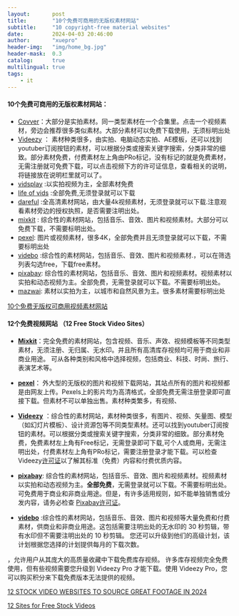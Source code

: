 ```yaml
---
layout:       post
title:        "10个免费可商用的无版权素材网站"
subtitle:     "10 copyright-free material websites"
date:         2024-04-03 20:46:00
author:       "xuepro"
header-img:   "img/home_bg.jpg"
header-mask:  0.3
catalog:      true
multilingual: true
tags:
    - it
---
```


#### 10个免费可商用的无版权素材网站：

- [Covver](https://coverr.co/)：大部分是实拍素材。同一类型素材在一个合集里。点击一个视频素材，旁边会推荐很多类似素材。大部分素材可以免费下载使用，无须标明出处
- [Videezy](https://www.videezy.com/) ： 素材种类很多，由实拍、电脑动态实拍、AE模板，还可以找到youtuber订阅按钮的素材，可以根据分类或搜索关键字搜索，分类非常的细致。部分素材免费，付费素材左上角由PRo标记，没有标记的就是免费素材，无需注册就可免费下载，可以点击视频下方的许可证信息，查看相关的说明，将链接放在说明栏里就可以了。
- [vidsplay](https://www.vidsplay.com/) :以实拍视频为主，全部素材免费
- [life of vids](https://lifeofvids.com/) :全部免费,无须登录就可以下载
- [dareful](https://dareful.com/) :全高清素材网站，由大量4k视频素材，无须登录就可以下载.注意观看素材旁边的授权执照，是否需要注明出处。
- [mixkit](https://mixkit.co/) : 综合性的素材网站，包括音乐、音效、图片和视频素材。大部分可以免费下载，不需要标明出处。
- [pexel](https://www.pexels.com/): 图片或视频素材，很多4K，全部免费并且无须登录就可以下载，不需要标明出处
- [videbo](https://www.videvo.net/) :综合性的素材网站，包括音乐、音效、图片和视频素材.，可以在筛选列表勾选free，下载free素材。
- [pixabay](https://pixabay.com/zh/): 综合性的素材网站，包括音乐、音效、图片和视频素材。视频素材以实拍和动态视频为主。全部免费，无需登录就可以下载。不需要标明出处。
- [mazwai](https://mazwai.com/): 素材以实拍为主，以城市和自然风景为主。很多素材需要标明出处


[10个免费无版权可商用视频素材网站](http://www.ae08.com/2022/09/17/10%E4%B8%AA%E5%85%8D%E8%B4%B9%E6%97%A0%E7%89%88%E6%9D%83%E5%8F%AF%E5%95%86%E7%94%A8%E8%A7%86%E9%A2%91%E7%B4%A0%E6%9D%90%E7%BD%91%E7%AB%99/)


#### 12个免费视频网站 （12 Free Stock Video Sites）
- **[Mixkit](https://mixkit.co/)**：完全免费的素材网站，包含视频、音乐、声效、视频模板等不同类型素材，无须注册、无归属、无水印。并且所有高清库存视频均可用于商业和非商业用途。
       可从各种类别和风格中选择视频，包括商业、科技、时尚、旅行、表演艺术等。
  
- **[pexel](https://www.pexels.com/)**： 外大型的无版权的图片和视频下载网站，其站点所有的图片和视频都是由网友上传。Pexels上的影片均为高清格式，全部免费无需注册登录即可直接下载。但素材不可以单独出售。素材种类繁多，有视频、

- **[Videezy](https://www.videezy.com/)** ：综合性的素材网站，素材种类很多，有图片、视频、矢量图、模型（如幻灯片模板）、设计资源包等不同类型素材。还可以找到youtuber订阅按钮的素材。可以根据分类或搜索关键字搜索，分类非常的细致。部分素材免费，免费素材左上角有Free标记，无需登录即可下载,可个人或商用，无需注明出处，付费素材左上角有PRo标记，需要注册登录才能下载。可以检查 Videezy[许可证](https://support.videezy.com/hc/en-us/articles/115002135672-Videezy-Standard-License-Usage)以了解其标准（免费）内容和付费优质内容。
- **[pixabay](https://pixabay.com/zh/)**: 综合性的素材网站，包括音乐、音效、图片和视频素材。视频素材以实拍和动态视频为主。**全部免费**，无需登录就可以下载。不需要标明出处。可免费用于商业和非商业用途。但是，有许多适用规则，如不能单独销售或分发内容，请务必检查 [Pixabay许可证](https://pixabay.com/service/license-summary/)。
- **[videbo](https://www.videvo.net/)** :综合性的素材网站，包括音乐、音效、图片和视频等大量免费和付费素材，供商业和非商业用途。这包括需要注明出处的无水印的 30 秒剪辑，带有水印但不需要注明出处的 10 秒剪辑。 您还可以升级到他们的高级计划，该计划根据您选择的计划提供每月的下载次数。
  
，允许用户从其庞大的高质量收藏中下载免费库存视频。 许多库存视频完全免费使用，但有些视频需要您升级到 Videezy Pro 才能下载。使用 Videezy Pro，您可以购买积分来下载免费版本无法提供的视频。


[12 STOCK VIDEO WEBSITES TO SOURCE GREAT FOOTAGE IN 2024](https://www.oberlo.com/blog/free-stock-video-websites)

[12 Sites for Free Stock Videos](https://www.foleon.com/blog/12-sites-for-free-stock-videos)

